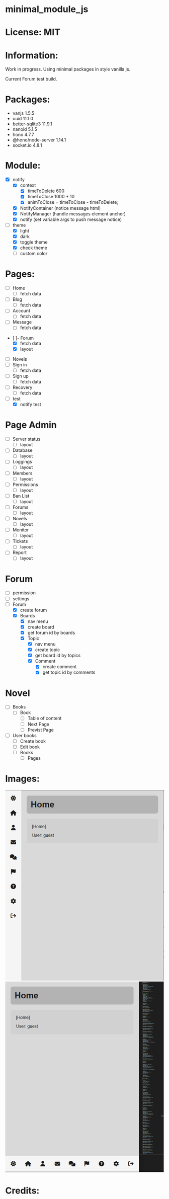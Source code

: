 # minimal_module_js

# License: MIT

# Information:
  Work in progress. Using minimal packages in style vanilla js.

  Current Forum test build.

# Packages:
- vanjs 1.5.5
- uuid 11.1.0
- better-sqlite3 11.9.1
- nanoid 5.1.5
- hono 4.7.7
- @hono/node-server 1.14.1
- socket.io 4.8.1

# Module:
- [x] notify
  - [x] context
    - [x] timeToDelete 600
    - [x] timeToClose 1000 * 10
    - [x] animToClose = timeToClose - timeToDelete;
  - [x] NotifyContainer (notice message html)
  - [x] NotifyManager (handle messages element ancher)
  - [x] notify (set variable args to push message notice)

- [ ] theme
  - [x] light
  - [x] dark
  - [x] toggle theme
  - [x] check theme
  - [ ] custom color

# Pages:
- [ ] Home
  - [ ] fetch data
- [ ] Blog
  - [ ] fetch data
- [ ] Account
  - [ ] fetch data
- [ ] Message
  - [ ] fetch data
- [ ]- Forum
  - [x] fetch data
  - [x] layout
- [ ] Novels
- [ ] Sign in
  - [ ] fetch data
- [ ] Sign up
  - [ ] fetch data
- [ ] Recovery
  - [ ] fetch data
- [ ] test
  - [x] notify test

# Page Admin
- [ ] Server status
  - [ ] layout
- [ ] Database
  - [ ] layout
- [ ] Loggings
  - [ ] layout
- [ ] Members
  - [ ] layout
- [ ] Permissions
  - [ ] layout
- [ ] Ban List
  - [ ] layout
- [ ] Forums
  - [ ] layout
- [ ] Novels
  - [ ] layout
- [ ] Monitor
  - [ ] layout
- [ ] Tickets
  - [ ] layout
- [ ] Report
  - [ ] layout

# Forum 
- [ ] permission
- [ ] settings
- [ ] Forum
    - [x] create forum
    - [x] Boards
        - [x] nav menu
        - [x] create board
        - [x] get forum id by boards
        - [x] Topic
          - [x] nav menu
          - [x] create topic
          - [x] get board id by topics
          - [x] Comment
              - [x] create comment
              - [x] get topic id by comments

# Novel
- [ ] Books
    - [ ] Book
        - [ ] Table of content
        - [ ] Next Page
        - [ ] Previst Page
- [ ] User books
  - [ ] Create book
  - [ ] Edit book
  - [ ] Books
      - [ ] Pages

# Images:

![Desktop](screenshots/basic_modulejs01.png)
![Mobile](screenshots/basic_modulejs02.png)

# Credits:


